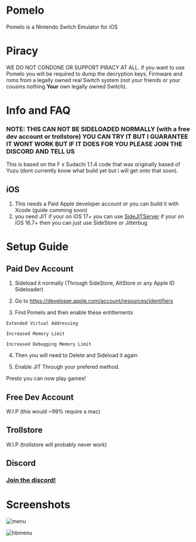 # Pomelo
Pomelo is a Nintendo Switch Emulator for iOS 

# Piracy

WE DO NOT CONDONE OR SUPPORT PIRACY AT ALL. if you want to use Pomelo you will be required to dump the decryption keys, Firmware and roms from a legally owned real Switch system (not your friends or your cousins nothing **Your** own legally owned Switch).



# Info and FAQ

### NOTE: THIS CAN NOT BE SIDELOADED NORMALLY (with a free dev account or trollstore) YOU CAN TRY IT BUT I GUARANTEE IT WONT WORK BUT IF IT DOES FOR YOU PLEASE JOIN THE DISCORD AND TELL US

This is based on the F x Sudachi 1.1.4 code that was originally based of Yuzu (dont currently know what build yet but i will get onto that soon).

## iOS

1. This needs a Paid Apple developer account or you can build it with Xcode (guide comming soon)
2. you need JIT if your on iOS 17+ you can use [SideJITServer](https://github.com/nythepegasus/SideJITServer) if your on iOS 16.7+ then you can just use SideStore or Jitterbug


# Setup Guide

## Paid Dev Account

1. Sideload it normally (Through SideStore, AltStore or any Apple ID Sideloader)

2. Go to https://developer.apple.com/account/resources/identifiers

3. Find Pomelo and then enable these entitlements

```Extended Virtual Addressing```

```Increased Memory Limit```

```Increased Debugging Memory Limit```

4. Then you will need to Delete and Sideload it again

5. Enable JIT Through your prefered method.

Presto you can now play games!

## Free Dev Account

W.I.P (this would ~99% require a mac)

## Trollstore

W.I.P (trollstore will probably never work)


## Discord
### [Join the discord!](https://discord.gg/JkuKZezxeJ)

# Screenshots

![menu](https://github.com/stossy11/Pomelo/blob/main/images/IMG_081EF53F67C9-1.jpeg)

![hbmenu](https://github.com/stossy11/Pomelo/blob/main/images/IMG_1807.png)
